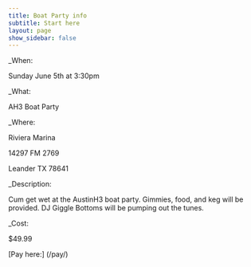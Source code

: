 ```yaml
---
title: Boat Party info
subtitle: Start here
layout: page
show_sidebar: false
---
```


_When:

Sunday June 5th at 3:30pm

_What:

AH3 Boat Party

_Where:

Riviera Marina

14297 FM 2769

Leander TX 78641

_Description:

Cum get wet at the AustinH3 boat party. Gimmies, food, and keg will be provided. DJ Giggle Bottoms will be pumping out the tunes.  

_Cost:

$49.99

[Pay here:] (/pay/)
